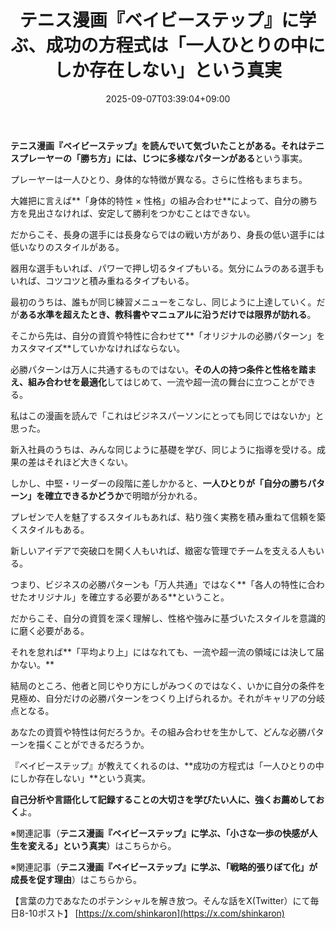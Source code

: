 ﻿---
title: "テニス漫画『ベイビーステップ』に学ぶ、成功の方程式は「一人ひとりの中にしか存在しない」という真実"
date: 2025-09-07T03:39:04+09:00
draft: false
---

**テニス漫画『ベイビーステップ』**を読んでいて気づいたことがある。それは**テニスプレーヤーの「勝ち方」には、じつに多様なパターンがある**という事実。

プレーヤーは一人ひとり、身体的な特徴が異なる。さらに性格もまちまち。

大雑把に言えば**「身体的特性 × 性格」の組み合わせ**によって、自分の勝ち方を見出さなければ、安定して勝利をつかむことはできない。

だからこそ、長身の選手には長身ならではの戦い方があり、身長の低い選手には低いなりのスタイルがある。

器用な選手もいれば、パワーで押し切るタイプもいる。気分にムラのある選手もいれば、コツコツと積み重ねるタイプもいる。

最初のうちは、誰もが同じ練習メニューをこなし、同じように上達していく。だが**ある水準を超えたとき、教科書やマニュアルに沿うだけでは限界が訪れる**。

そこから先は、自分の資質や特性に合わせて**「オリジナルの必勝パターン」をカスタマイズ**していかなければならない。

必勝パターンは万人に共通するものではない。**その人の持つ条件と性格を踏まえ、組み合わせを最適化**してはじめて、一流や超一流の舞台に立つことができる。

私はこの漫画を読んで「これはビジネスパーソンにとっても同じではないか」と思った。

新入社員のうちは、みんな同じように基礎を学び、同じように指導を受ける。成果の差はそれほど大きくない。

しかし、中堅・リーダーの段階に差しかかると、**一人ひとりが「自分の勝ちパターン」を確立できるかどうか**で明暗が分かれる。

プレゼンで人を魅了するスタイルもあれば、粘り強く実務を積み重ねて信頼を築くスタイルもある。

新しいアイデアで突破口を開く人もいれば、緻密な管理でチームを支える人もいる。

つまり、ビジネスの必勝パターンも「万人共通」ではなく**「各人の特性に合わせたオリジナル」を確立する必要がある**ということ。

だからこそ、自分の資質を深く理解し、性格や強みに基づいたスタイルを意識的に磨く必要がある。

それを怠れば**「平均より上」にはなれても、一流や超一流の領域には決して届かない。**

結局のところ、他者と同じやり方にしがみつくのではなく、いかに自分の条件を見極め、自分だけの必勝パターンをつくり上げられるか。それがキャリアの分岐点となる。

あなたの資質や特性は何だろうか。その組み合わせを生かして、どんな必勝パターンを描くことができるだろうか。

『ベイビーステップ』が教えてくれるのは、**成功の方程式は「一人ひとりの中にしか存在しない」**という真実。

**自己分析や言語化して記録することの大切さを学びたい人に、強くお薦めしておく**よ。


※関連記事（**テニス漫画『ベイビーステップ』に学ぶ、「小さな一歩の快感が人生を変える」という真実**）はこちらから。

※関連記事（**テニス漫画『ベイビーステップ』に学ぶ、「戦略的張りぼて化」が成長を促す理由**）はこちらから。

【言葉の力であなたのポテンシャルを解き放つ。そんな話をX(Twitter）にて毎日8-10ポスト】
[https://x.com/shinkaron](https://x.com/shinkaron)